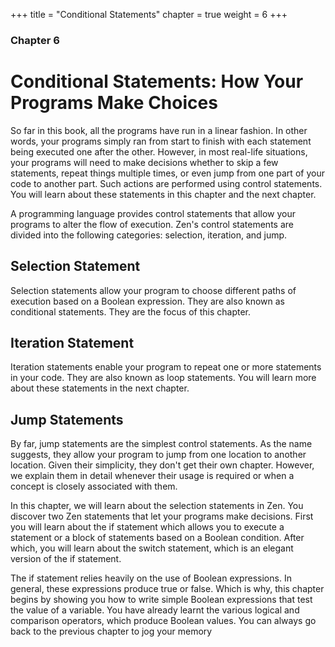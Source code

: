 +++
title = "Conditional Statements"
chapter = true
weight = 6
+++

### Chapter 6

# Conditional Statements: How Your Programs Make Choices

So far in this book, all the programs have run in a linear fashion. In
other words, your programs simply ran from start to finish with each
statement being executed one after the other. However, in most real-life
situations, your programs will need to make decisions whether to skip a
few statements, repeat things multiple times, or even jump from one
part of your code to another part. Such actions are performed using
control statements. You will learn about these statements in this chapter
and the next chapter.

A programming language provides control statements that allow your
programs to alter the flow of execution. Zen's control statements are
divided into the following categories: selection, iteration, and jump.

## Selection Statement

Selection statements allow your program to choose different paths of
execution based on a Boolean expression. They are also known as
conditional statements. They are the focus of this chapter.

## Iteration Statement

Iteration statements enable your program to repeat one or more
statements in your code. They are also known as loop statements. You
will learn more about these statements in the next chapter.

## Jump Statements

By far, jump statements are the simplest control statements. As the
name suggests, they allow your program to jump from one location to
another location. Given their simplicity, they don't get their own
chapter. However, we explain them in detail whenever their usage is
required or when a concept is closely associated with them.

In this chapter, we will learn about the selection statements in Zen. You
discover two Zen statements that let your programs make decisions.
First you will learn about the if statement which allows you to execute a
statement or a block of statements based on a Boolean condition. After
which, you will learn about the switch statement, which is an elegant
version of the if statement.

The if statement relies heavily on the use of Boolean expressions. In
general, these expressions produce true or false. Which is why, this
chapter begins by showing you how to write simple Boolean expressions
that test the value of a variable. You have already learnt the various
logical and comparison operators, which produce Boolean values. You
can always go back to the previous chapter to jog your memory